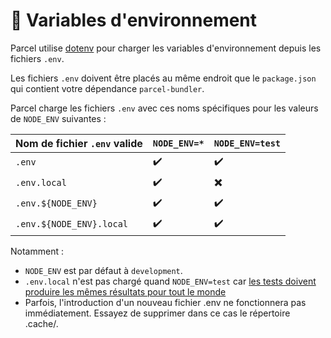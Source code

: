 # 🌳 Variables d'environnement

Parcel utilise [dotenv](https://github.com/motdotla/dotenv) pour charger les variables d'environnement depuis les fichiers `.env`.

Les fichiers `.env` doivent être placés au même endroit que le `package.json` qui contient votre dépendance `parcel-bundler`.

Parcel charge les fichiers `.env` avec ces noms spécifiques pour les valeurs de `NODE_ENV` suivantes :

| Nom de fichier `.env` valide | `NODE_ENV=*` | `NODE_ENV=test` |
| ---------------------------- | ------------ | --------------- |
| `.env`                       | ✔️           | ✔️              |
| `.env.local`                 | ✔️           | ✖️              |
| `.env.${NODE_ENV}`           | ✔️           | ✔️              |
| `.env.${NODE_ENV}.local`     | ✔️           | ✔️              |

Notamment :

- `NODE_ENV` est par défaut à `development`.
- `.env.local` n'est pas chargé quand `NODE_ENV=test` car [les tests doivent produire les mêmes résultats pour tout le monde](https://github.com/parcel-bundler/parcel/blob/28df546a2249b6aac1e529dd629f506ba6b0a4bb/src/utils/env.js#L9)
- Parfois, l'introduction d'un nouveau fichier .env ne fonctionnera pas immédiatement. Essayez de supprimer dans ce cas le répertoire .cache/.
